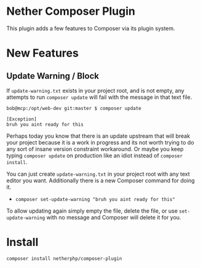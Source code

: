 # Nether Composer Plugin

This plugin adds a few features to Composer via its plugin system.



# New Features

## Update Warning / Block

If `update-warning.txt` exists in your project root, and is not empty, any attempts to run `composer update` will fail with the message in that text file.

```cli
bob@mcp:/opt/web-dev git:master $ composer update

[Exception]
bruh you aint ready for this
```

Perhaps today you know that there is an update upstream that will break your project because it is a work in progress and its not worth trying to do any sort of insane version constraint workaround. Or maybe you keep typing `composer update` on production like an idiot instead of `composer install`.

You can just create `update-warning.txt` in your project root with any text editor you want. Additionally there is a new Composer command for doing it.

* `composer set-update-warning "bruh you aint ready for this"`

To allow updating again simply empty the file, delete the file, or use `set-update-warning` with no message and Composer will delete it for you.



# Install

`composer install netherphp/composer-plugin`

